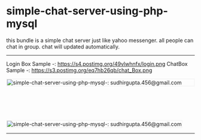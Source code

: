 # simple-chat-server-using-php-mysql
this bundle is a simple chat server just like yahoo messenger. all people can chat in group. chat will updated automatically. 

------------------------------


Login Box Sample -: https://s4.postimg.org/49vlwhnfx/login.png
ChatBox Sample   -: https://s3.postimg.org/eq7hb26qb/chat_Box.png

<div style="border: 2px solid whitesmoke">
<img src="https://s4.postimg.org/49vlwhnfx/login.png" alt="simple-chat-server-using-php-mysql-: sudhirgupta.456@gmail.com"  />
</div>


<img style="border: 2px solid whitesmoke; margin-top:90px" src="https://s3.postimg.org/eq7hb26qb/chat_Box.png" alt="simple-chat-server-using-php-mysql-: sudhirgupta.456@gmail.com"  />



------------------------------
